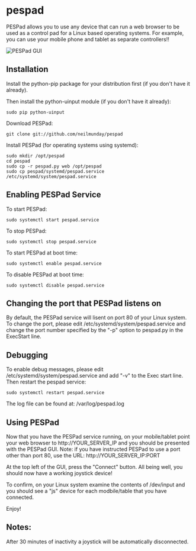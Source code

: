 pespad
======

PESPad allows you to use any device that can run a web browser to be used as a control pad for a Linux based operating systems. For example, you can use your mobile phone and tablet as separate controllers!!

![PESPad GUI](http://pes.mundayweb.com/html/_images/pespad.png)

Installation
------------

Install the python-pip package for your distribution first (if you don't have it already).

Then install the python-uinput module (if you don't have it already):

    sudo pip python-uinput

Download PESPad:

    git clone git://github.com/neilmunday/pespad

Install PESPad (for operating systems using systemd):

    sudo mkdir /opt/pespad
    cd pespad
    sudo cp -r pespad.py web /opt/pespad
    sudo cp pespad/systemd/pespad.service /etc/systemd/system/pespad.service

Enabling PESPad Service
-----------------------

To start PESPad:

    sudo systemctl start pespad.service

To stop PESPad:

    sudo systemctl stop pespad.service

To start PESPad at boot time:

    sudo systemctl enable pespad.service

To disable PESPad at boot time:

    sudo systemctl disable pespad.service

Changing the port that PESPad listens on
----------------------------------------

By default, the PESPad service will lisent on port 80 of your Linux system. To change the port, please edit /etc/systemd/system/pespad.service and change the port number specified by the "-p" option to pespad.py in the ExecStart line.

Debugging
---------

To enable debug messages, please edit /etc/systemd/system/pespad.service and add "-v" to the Exec start line. Then restart the pespad service:

    sudo systemctl restart pespad.service

The log file can be found at: /var/log/pespad.log

Using PESPad
------------

Now that you have the PESPad service running, on your mobile/tablet point your web browser to http://YOUR_SERVER_IP and you should be presented with the PESPad GUI. Note: if you have instructed PESPad to use a port other than port 80, use the URL: http://YOUR_SERVER_IP:PORT

At the top left of the GUI, press the "Connect" button. All being well, you should now have a working joystick device!

To confirm, on your Linux system examine the contents of /dev/input and you should see a "js" device for each modbile/table that you have connected.

Enjoy!

Notes:
-----

After 30 minutes of inactivity a joystick will be automatically disconnected.

